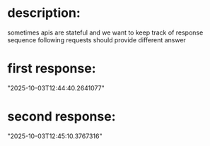 # description:

sometimes apis are stateful and we want to keep track of response sequence
following requests should provide different answer

# first response:

"2025-10-03T12:44:40.2641077"

# second response:

"2025-10-03T12:45:10.3767316"
